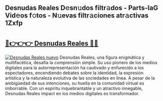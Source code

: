 ## Desnudas Reales D𝚎sn𝚞dos filtr𝚊dos - Parts-laG Vid𝚎os f𝚘tos - N𝚞evas filtr𝚊ciones atr𝚊ctivas 1Zxfp

# <h2><a href="http://mb2txc.tromn.icu/?c=Desnudas+Reales">🔗👉👉👉 Desnudas Reales 🔗🔗</a></h2>

[![Desnudas Reales nuevo](https://i.imgur.com/pEAQMta.gif)](http://mb2txc.tromn.icu/?c=Desnudas+Reales)
Desnudas Reales, una figura enigmática y multifacética, desafía la comprensión simple. Su uso pionero de los medios digitales para la autorrepresentación ha cautivado y enfurecido a los espectadores, encendiendo debates sobre la identidad, la expresión artística y la naturaleza evolutiva de las sociedades en línea. A pesar de la ambigüedad de sus intenciones, su huella en la comunidad virtual es imborrable. Con un espíritu inquebrantable y un atractivo innegable, Desnudas Reales impact en los medios digitales es transformador.
